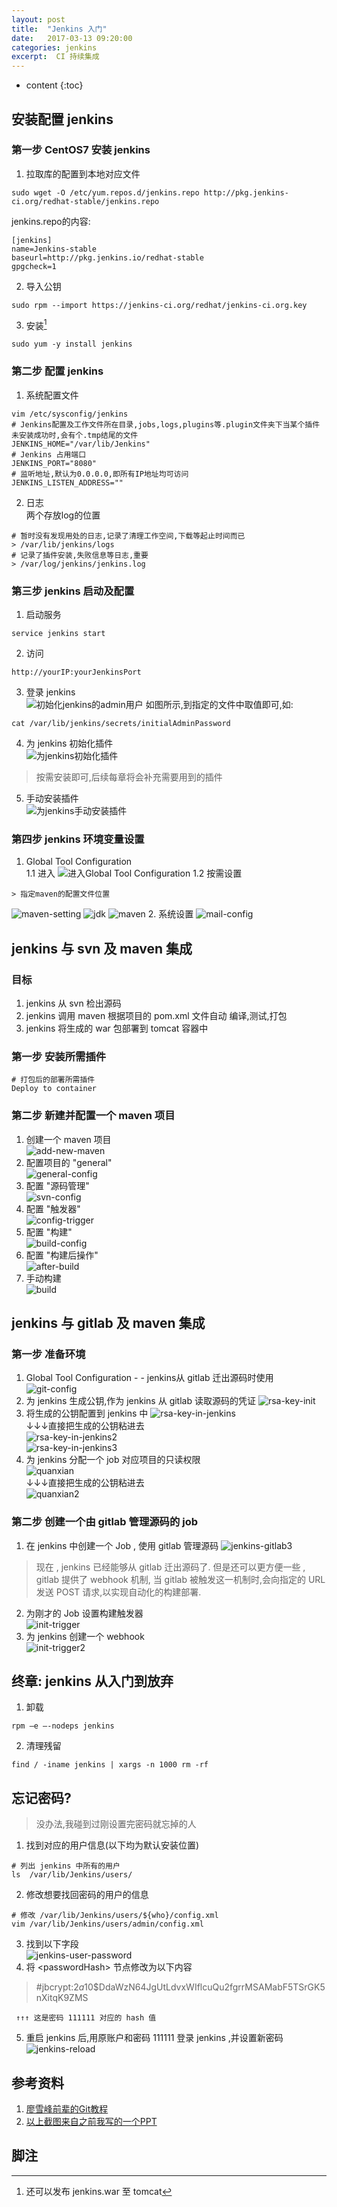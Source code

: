 ```yaml
---
layout: post
title:  "Jenkins 入门"
date:   2017-03-13 09:20:00
categories: jenkins
excerpt:  CI 持续集成
---
```


* content
{:toc}

##  安装配置 jenkins  

### 第一步 CentOS7 安装 jenkins
1. 拉取库的配置到本地对应文件
````
sudo wget -O /etc/yum.repos.d/jenkins.repo http://pkg.jenkins-ci.org/redhat-stable/jenkins.repo
````
jenkins.repo的内容:
````
[jenkins]
name=Jenkins-stable
baseurl=http://pkg.jenkins.io/redhat-stable
gpgcheck=1
````
2. 导入公钥
````
sudo rpm --import https://jenkins-ci.org/redhat/jenkins-ci.org.key
````
3. 安装[^install]
````
sudo yum -y install jenkins
````
[^install]: 还可以发布 jenkins.war 至 tomcat  

###  第二步 配置 jenkins
1. 系统配置文件  
````
vim /etc/sysconfig/jenkins
# Jenkins配置及工作文件所在目录,jobs,logs,plugins等.plugin文件夹下当某个插件未安装成功时,会有个.tmp结尾的文件
JENKINS_HOME="/var/lib/Jenkins"
# Jenkins 占用端口
JENKINS_PORT="8080"
# 监听地址,默认为0.0.0.0,即所有IP地址均可访问
JENKINS_LISTEN_ADDRESS=""
````
2. 日志  
两个存放log的位置  
````
# 暂时没有发现用处的日志,记录了清理工作空间,下载等起止时间而已  
> /var/lib/jenkins/logs 
# 记录了插件安装,失败信息等日志,重要  
> /var/log/jenkins/jenkins.log  
````

###  第三步  jenkins 启动及配置
1. 启动服务  
````
service jenkins start
````
2. 访问  
````
http://yourIP:yourJenkinsPort
````
3. 登录 jenkins  
![初始化jenkins的admin用户](/static/imagine/jenkins/jenkins-admin-init.png)
如图所示,到指定的文件中取值即可,如:  
````
cat /var/lib/jenkins/secrets/initialAdminPassword
````
4. 为 jenkins 初始化插件  
![为jenkins初始化插件](/static/imagine/jenkins/jenkins-plugin-init.png)  
>按需安装即可,后续每章将会补充需要用到的插件  
5. 手动安装插件  
![为jenkins手动安装插件](/static/imagine/jenkins/jenkins-plugin-install.png)

###  第四步  jenkins 环境变量设置
1. Global Tool Configuration  
1.1 进入
![进入Global Tool Configuration](/static/imagine/jenkins/jenkins-tool-configuration.png)
1.2 按需设置  
````
> 指定maven的配置文件位置
````
![maven-setting](/static/imagine/jenkins/maven-setting.png)
![jdk](/static/imagine/jenkins/jdk.png)
![maven](/static/imagine/jenkins/maven.png)
2. 系统设置
![mail-config](/static/imagine/jenkins/jenkins-mail-config.png)

##  jenkins 与 svn 及 maven 集成

###  目标
1. jenkins 从 svn 检出源码  
2. jenkins 调用 maven 根据项目的 pom.xml 文件自动 编译,测试,打包
3. jenkins 将生成的 war 包部署到 tomcat 容器中  

###  第一步  安装所需插件
````
# 打包后的部署所需插件
Deploy to container
````
###  第二步  新建并配置一个 maven 项目  
1. 创建一个 maven 项目  
![add-new-maven](/static/imagine/jenkins/svn/new-maven.png)  
2. 配置项目的 "general"   
![general-config](/static/imagine/jenkins/svn/general-config.png)   
3. 配置 "源码管理"  
![svn-config](/static/imagine/jenkins/svn/svn-config.png)  
4. 配置 "触发器"  
![config-trigger](/static/imagine/jenkins/svn/config-trigger.png)  
5. 配置 "构建"  
![build-config](/static/imagine/jenkins/svn/build-config.png)  
6. 配置 "构建后操作"  
![after-build](/static/imagine/jenkins/svn/after-build-config.png)  
7. 手动构建  
![build](/static/imagine/jenkins/svn/just-try.png)

##  jenkins 与 gitlab 及 maven 集成  

###  第一步  准备环境  
1. Global Tool Configuration - - jenkins从 gitlab 迁出源码时使用
![git-config](/static/imagine/jenkins/gitlab/git-config.png)
2. 为 jenkins 生成公钥,作为 jenkins 从 gitlab 读取源码的凭证
![rsa-key-init](/static/imagine/jenkins/gitlab/init-pub.jpg)
3. 将生成的公钥配置到 jenkins 中
![rsa-key-in-jenkins](/static/imagine/jenkins/gitlab/rsa-key-in-jenkins.png)  
↓↓↓直接把生成的公钥粘进去  
![rsa-key-in-jenkins2](/static/imagine/jenkins/gitlab/rsa-key-in-jenkins2.png)  
![rsa-key-in-jenkins3](/static/imagine/jenkins/gitlab/rsa-key-in-jenkins3.png)  
4.  为 jenkins 分配一个 job 对应项目的只读权限  
![quanxian](/static/imagine/jenkins/gitlab/jenkins-gitlab1.png)  
↓↓↓直接把生成的公钥粘进去  
![quanxian2](/static/imagine/jenkins/gitlab/jenkins-gitlab2.png)  

###  第二步  创建一个由 gitlab 管理源码的 job
1.  在 jenkins 中创建一个 Job , 使用 gitlab 管理源码
![jenkins-gitlab3](/static/imagine/jenkins/gitlab/jenkins-gitlab3.png)  
> 现在 , jenkins 已经能够从 gitlab 迁出源码了. 但是还可以更方便一些 , gitlab 提供了 webhook 机制,
当 gitlab 被触发这一机制时,会向指定的 URL 发送 POST 请求,以实现自动化的构建部署.
  
2. 为刚才的 Job 设置构建触发器  
![init-trigger](/static/imagine/jenkins/gitlab/init-trigger.png)  
3.  为 jenkins 创建一个 webhook  
![init-trigger2](/static/imagine/jenkins/gitlab/init-trigger2.png)  

##  终章: jenkins 从入门到放弃

1. 卸载  
````
rpm –e –-nodeps jenkins  
````  
2. 清理残留  
````
find / -iname jenkins | xargs -n 1000 rm -rf  
````  

##  忘记密码?

> 没办法,我碰到过刚设置完密码就忘掉的人  

1. 找到对应的用户信息(以下均为默认安装位置)
````
# 列出 jenkins 中所有的用户
ls  /var/lib/Jenkins/users/
````
2. 修改想要找回密码的用户的信息
````
# 修改 /var/lib/Jenkins/users/${who}/config.xml
vim /var/lib/Jenkins/users/admin/config.xml
````  
3. 找到以下字段  
![jenkins-user-password](/static/imagine/jenkins/svn/jenkins-user-password.png)  
4. 将 \<passwordHash\> 节点修改为以下内容  
>#jbcrypt:$2a$10$DdaWzN64JgUtLdvxWIflcuQu2fgrrMSAMabF5TSrGK5nXitqK9ZMS  

     ↑↑↑ 这是密码 111111 对应的 hash 值
5. 重启 jenkins 后,用原账户和密码 111111 登录 jenkins ,并设置新密码
![jenkins-reload](/static/imagine/jenkins/svn/change-password.png)  

## 参考资料
1. [廖雪峰前辈的Git教程](http://www.liaoxuefeng.com/wiki/0013739516305929606dd18361248578c67b8067c8c017b000)  
2. [以上截图来自之前我写的一个PPT](http://pan.baidu.com/s/1qYsEWzy)  

## 脚注  
